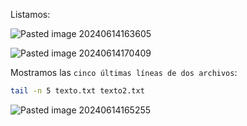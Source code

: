 Listamos:

![Pasted image 20240614163605](https://github.com/user-attachments/assets/d4ab2061-8ac6-4c14-b070-e1a081df5b6e)

![Pasted image 20240614170409](https://github.com/user-attachments/assets/3fe4158a-e328-435a-8dd6-31a1fd6e1316)

Mostramos las ``cinco últimas líneas de dos archivos``:

```Bash
tail -n 5 texto.txt texto2.txt 
```

![Pasted image 20240614165255](https://github.com/user-attachments/assets/2bccba79-16fa-40d3-b851-5b7dccb8ef30)

